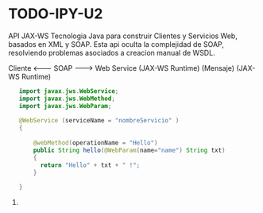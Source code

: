 # TODO-IPY-U2

API JAX-WS
Tecnologia Java para construir Clientes y Servicios Web, basados en XML y SOAP. 
Esta api oculta la complejidad de SOAP, resolviendo problemas asociados a creacion manual de WSDL. 

Cliente         <---    SOAP      --->      Web Service
(JAX-WS Runtime)      (Mensaje)             (JAX-WS Runtime)

```java
   import javax.jws.WebService;
   import javax.jws.WebMethod;
   import javax.jws.WebParam;
  
   @WebService (serviceName = "nombreServicio" )
   {
    
       @webMethod(operationName = "Hello")
       public String hello(@WebParam(name="name") String txt)
       {
         return "Hello" + txt + " !"; 
       }
  
   }
```

1. 
